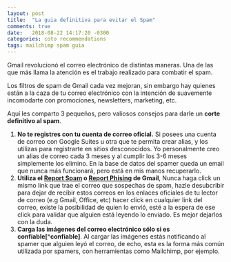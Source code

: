 ```yaml
---
layout: post
title:  "La guia definitiva para evitar el Spam"
comments: true
date:   2018-08-22 14:17:20 -0300
categories: coto recommendations
tags: mailchimp spam guia
---
```

Gmail revolucionó el correo electrónico de distintas maneras. Una de las que más llama la atención es el trabajo realizado para combatir el spam.

Los filtros de spam de Gmail cada vez mejoran, sin embargo hay quienes están a la caza de tu correo electrónico con la intención de suavemente incomodarte con promociones, newsletters, marketing, etc.

Aquí les comparto 3 pequeños, pero valiosos consejos para darle un <b>corte definitivo al spam</b>.

<ol>
	<li>
		<b>No te registres con tu cuenta de correo oficial.</b> Si posees una cuenta de correo con Google Suites u otra que te permita crear alias, y los utilizas para registrarte en sitios desconocidos. Yo personalmente creo un alias de correo cada 3 meses y al cumplir los 3-6 meses simplemente los elimino. En la base de datos del spamer queda un email que nunca más funcionará, pero está en mis manos recuperarlo.
	</li>
	<li>
		<b>Utiliza el <a target="_blank" href="https://support.google.com/mail/answer/1366858?co=GENIE.Platform%3DiOS&hl=en" target="_blank">Report Spam</a> o <a target="_blank" href="https://support.google.com/mail/answer/8253?hl=en" target="_blank">Report Phising</a> de Gmail</b>, Nunca haga click un mismo link que trae el correo que sospechas de spam, hazle desubcribir para dejar de recibir estos correos en los enlaces oficiales de tu lector de correo (e.g Gmail, Office, etc) hacer click en cualquier link del correo, existe la posibilidad de quien lo envió, esté a la espera de ese click para validar que alguien está leyendo lo enviado. Es mejor dejarlos con la duda.
	</li>
	<li>
		<b>Carga las imágenes del correo electrónico sólo si es confiable[^confiable]</b>. Al cargar las imágenes estás notificando al spamer que alguien leyó el correo, de echo, esta es la forma más común utilizada por spamers, con herramientas como Mailchimp, por ejemplo.
	</li>
</ol>

[^confiable]: En algún monento se explicará el criterio de confiable.

